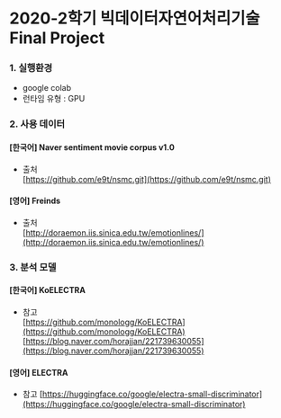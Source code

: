# 2020-2학기 빅데이터자연어처리기술 Final Project


### 1. 실행환경 
- google colab 
- 런타임 유형 : GPU 


### 2. 사용 데이터 
#### [한국어] Naver sentiment movie corpus v1.0
- 출처   
<t>[https://github.com/e9t/nsmc.git](https://github.com/e9t/nsmc.git)
  
#### [영어] Freinds 
- 출처   
<t>[http://doraemon.iis.sinica.edu.tw/emotionlines/](http://doraemon.iis.sinica.edu.tw/emotionlines/)


### 3. 분석 모델 
#### [한국어] KoELECTRA
- 참고   
<t>[https://github.com/monologg/KoELECTRA](https://github.com/monologg/KoELECTRA)   
<t>[https://blog.naver.com/horajjan/221739630055](https://blog.naver.com/horajjan/221739630055)

#### [영어] ELECTRA
- 참고 
<t>[https://huggingface.co/google/electra-small-discriminator](https://huggingface.co/google/electra-small-discriminator)   
